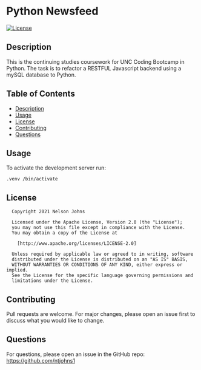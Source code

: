 # Python Newsfeed

[![License](https://img.shields.io/badge/License-Apache_2.0-blue.svg)](https://opensource.org/licenses/Apache-2.0)

## Description

This is the continuing studies coursework for UNC Coding Bootcamp in Python. The task is to refactor a RESTFUL Javascript backend using a mySQL database to Python.


## Table of Contents

- [Description](#description)
- [Usage](#usage)
- [License](#license)
- [Contributing](#contributing)
- [Questions](#questions)

## Usage

To activate the development server run:

```
.venv /bin/activate
```

## License  


      Copyright 2021 Nelson Johns

      Licensed under the Apache License, Version 2.0 (the "License");
      you may not use this file except in compliance with the License.
      You may obtain a copy of the License at
   
        [http://www.apache.org/licenses/LICENSE-2.0]
   
      Unless required by applicable law or agreed to in writing, software
      distributed under the License is distributed on an "AS IS" BASIS,
      WITHOUT WARRANTIES OR CONDITIONS OF ANY KIND, either express or implied.
      See the License for the specific language governing permissions and
      limitations under the License.
      
## Contributing
Pull requests are welcome. For major changes, please open an issue first to discuss what you would like to change.

## Questions
For questions, please open an issue in the GitHub repo: https://github.com/ntjohns1
